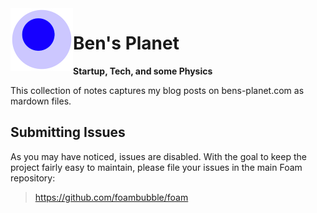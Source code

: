<img src="attachments/foam-icon.png" width=100 align="left">

# Ben's Planet

**Startup, Tech, and some Physics**

This collection of notes captures my blog posts on bens-planet.com as mardown files. 




## Submitting Issues 

As you may have noticed, issues are disabled. With the goal to keep the project fairly easy to maintain, please file your issues in the main Foam repository:

> <https://github.com/foambubble/foam>
